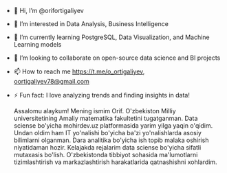 - 👋 Hi, I’m @orifortigaliyev
- 👀 I’m interested in Data Analysis, Business Intelligence
- 🌱 I’m currently learning PostgreSQL, Data Visualization, and Machine Learning models
- 💞️ I’m looking to collaborate on open-source data science and BI projects
- 📫 How to reach me https://t.me/o_ortigaliyev, oortigaliyev78@gmail.com
- ⚡ Fun fact: I love analyzing trends and finding insights in data!

  Assalomu alaykum! Mening ismim Orif. O'zbekiston Milliy universitetining Amaliy matematika fakultetini tugatganman. 
Data sciense bo'yicha mohirdev.uz platformasida yarim yilga yaqin o'qidim.
Undan oldim ham IT yo'nalishi bo'yicha ba'zi yo'nalishlarda asosiy bilimlarni olganman.
Dara analitika bo'yicha ish topib malaka oshirish niyatidaman hozir.
Kelajakda rejalarim data sciense bo'yicha sifatli mutaxasis bo'lish.
O'zbekistonda tibbiyot sohasida ma'lumotlarni tizimlashtirish va markazlashtirish harakatlarida qatnashishni xohlardim.


